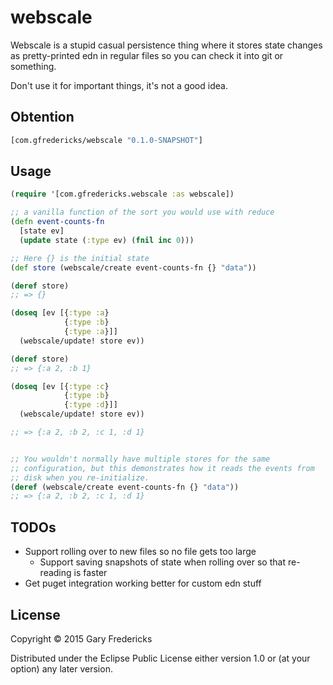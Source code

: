 # webscale

Webscale is a stupid casual persistence thing where it stores state
changes as pretty-printed edn in regular files so you can check it
into git or something.

Don't use it for important things, it's not a good idea.

## Obtention

``` clojure
[com.gfredericks/webscale "0.1.0-SNAPSHOT"]
```

## Usage

``` clojure
(require '[com.gfredericks.webscale :as webscale])

;; a vanilla function of the sort you would use with reduce
(defn event-counts-fn
  [state ev]
  (update state (:type ev) (fnil inc 0)))

;; Here {} is the initial state
(def store (webscale/create event-counts-fn {} "data"))

(deref store)
;; => {}

(doseq [ev [{:type :a}
            {:type :b}
            {:type :a}]]
  (webscale/update! store ev))

(deref store)
;; => {:a 2, :b 1}

(doseq [ev [{:type :c}
            {:type :b}
            {:type :d}]]
  (webscale/update! store ev))

;; => {:a 2, :b 2, :c 1, :d 1}


;; You wouldn't normally have multiple stores for the same
;; configuration, but this demonstrates how it reads the events from
;; disk when you re-initialize.
(deref (webscale/create event-counts-fn {} "data"))
;; => {:a 2, :b 2, :c 1, :d 1}
```

## TODOs

- Support rolling over to new files so no file gets too large
  - Support saving snapshots of state when rolling over so
    that re-reading is faster
- Get puget integration working better for custom edn stuff

## License

Copyright © 2015 Gary Fredericks

Distributed under the Eclipse Public License either version 1.0 or (at
your option) any later version.

